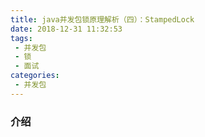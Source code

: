 ```yaml
---
title: java并发包锁原理解析（四）：StampedLock
date: 2018-12-31 11:32:53
tags:
 - 并发包
 - 锁
 - 面试
categories: 
 - 并发包
---
```


### 介绍



<!-- more -->

